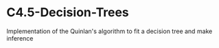 # C4.5-Decision-Trees
Implementation of the Quinlan's algorithm to fit a decision tree and make inference
